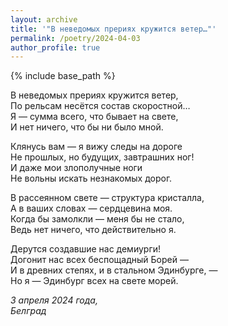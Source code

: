 ```yaml
---
layout: archive
title: '"В неведомых прериях кружится ветер…"'
permalink: /poetry/2024-04-03
author_profile: true
---
```


{% include base_path %}

В неведомых прериях кружится ветер, <br>
По рельсам несётся состав скоростной… <br>
Я — сумма всего, что бывает на свете, <br>
И нет ничего, что бы ни было мной. <br>

Клянусь вам — я вижу следы на дороге <br>
Не прошлых, но будущих, завтрашних ног! <br>
И даже мои злополучные ноги <br>
Не вольны искать незнакомых дорог. <br>

В рассеянном свете — структура кристалла, <br>
А в ваших словах — сердцевина моя. <br>
Когда бы замолкли — меня бы не стало, <br>
Ведь нет ничего, что действительно я. <br>

Дерутся создавшие нас демиурги! <br>
Догонит нас всех беспощадный Борей — <br>
И в древних степях, и в стальном Эдинбурге, — <br>
Но я — Эдинбург всех на свете морей. <br>

<i>3 апреля 2024 года,</i> <br>
<i>Белград</i>